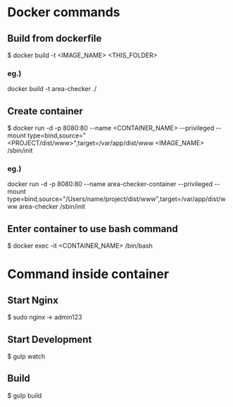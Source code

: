 # Docker commands

## Build from dockerfile

$ docker build -t <IMAGE_NAME> <THIS_FOLDER>

### eg.)

docker build -t area-checker ./

## Create container

$ docker run -d -p 8080:80 --name <CONTAINER_NAME> --privileged --mount type=bind,source="<PROJECT/dist/www>",target=/var/app/dist/www <IMAGE_NAME> /sbin/init

### eg.)

docker run -d -p 8080:80 --name area-checker-container --privileged --mount type=bind,source="/Users/name/project/dist/www",target=/var/app/dist/www area-checker /sbin/init

## Enter container to use bash command

$ docker exec -it <CONTAINER_NAME> /bin/bash


# Command inside container

## Start Nginx

$ sudo nginx 
-> admin123

## Start Development

$ gulp watch

## Build

$ gulp build